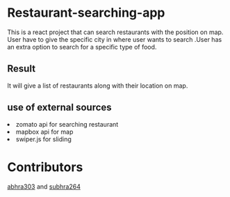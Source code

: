 # Restaurant-searching-app

This is a react project that can search restaurants with the position on map. User have to give the specific city in where user wants to search .User has an extra option to search for a specific type of food. 

## Result

It will give a list of restaurants along with their location on map.
## use of external sources 

<li>zomato api for searching restaurant</li>
<li>mapbox api for map</li>
<li>swiper.js for sliding</li>

# Contributors

<a href='https://github.com/Abhra303'>abhra303</a> and <a href='https://github.com/Subhra264'>subhra264</a>

